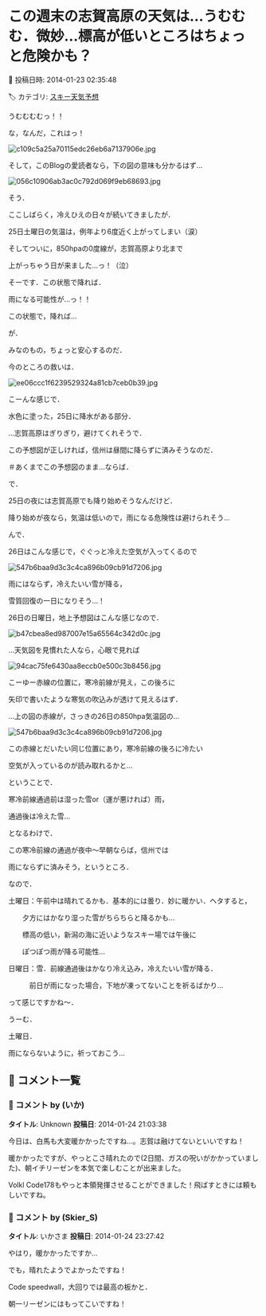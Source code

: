 # この週末の志賀高原の天気は…うむむむ．微妙…標高が低いところはちょっと危険かも？

📅 投稿日時: 2014-01-23 02:35:48

🏷️ カテゴリ: [スキー天気予想](c6554f5c3c106093b511a8daae23757e8.md)

うむむむむっ！！





な，なんだ，これはっ！




![c109c5a25a70115edc26eb6a7137906e.jpg](images/c109c5a25a70115edc26eb6a7137906e.jpg)







そして，このBlogの愛読者なら，下の図の意味も分かるはず…




![056c10906ab3ac0c792d069f9eb68693.jpg](images/056c10906ab3ac0c792d069f9eb68693.jpg)







そう．


ここしばらく，冷えひえの日々が続いてきましたが．


25日土曜日の気温は，例年より6度近く上がってしまい（涙）


そしてついに，850hpaの0度線が，志賀高原より北まで


上がっちゃう日が来ました…っ！（泣）





そーです．この状態で降れば．


雨になる可能性が…っ！！


この状態で，降れば…





が．


みなのもの，ちょっと安心するのだ．





今のところの救いは．




![ee06ccc1f6239529324a81cb7ceb0b39.jpg](images/ee06ccc1f6239529324a81cb7ceb0b39.jpg)




こーんな感じで．


水色に塗った，25日に降水がある部分．


…志賀高原はぎりぎり，避けてくれそうで．


この予想図が正しければ，信州は昼間に降らずに済みそうなのだ．


＃あくまでこの予想図のまま…ならば．





で．


25日の夜には志賀高原でも降り始めそうなんだけど．


降り始めが夜なら，気温は低いので，雨になる危険性は避けられそう…





んで．


26日はこんな感じで，ぐぐっと冷えた空気が入ってくるので




![547b6baa9d3c3c4ca896b09cb91d7206.jpg](images/547b6baa9d3c3c4ca896b09cb91d7206.jpg)




雨にはならず，冷えたいい雪が降る，


雪質回復の一日になりそう…！





26日の日曜日，地上予想図はこんな感じなので．




![b47cbea8ed987007e15a65564c342d0c.jpg](images/b47cbea8ed987007e15a65564c342d0c.jpg)




…天気図を見慣れた人なら，心眼で見れば




![94cac75fe6430aa8eccb0e500c3b8456.jpg](images/94cac75fe6430aa8eccb0e500c3b8456.jpg)




こーゆー赤線の位置に，寒冷前線が見え，この後ろに


矢印で書いたような寒気の吹込みが透けて見えるはず．





…上の図の赤線が，さっきの26日の850hpa気温図の…




![547b6baa9d3c3c4ca896b09cb91d7206.jpg](images/547b6baa9d3c3c4ca896b09cb91d7206.jpg)




この赤線とだいたい同じ位置にあり，寒冷前線の後ろに冷たい


空気が入っているのが読み取れるかと…





ということで．


寒冷前線通過前は湿った雪or（運が悪ければ）雨，


通過後は冷えた雪…


となるわけで．





この寒冷前線の通過が夜中～早朝ならば，信州では


雨にならずに済みそう，というところ．





なので．





土曜日：午前中は晴れてるかも．基本的には曇り．妙に暖かい．ヘタすると，


　　夕方にはかなり湿った雪がちらちらと降るかも…


　　標高の低い，新潟の海に近いようなスキー場では午後に


　　ぽつぽつ雨が降る可能性…





日曜日：雪．前線通過後はかなり冷え込み，冷えたいい雪が降る．


　　　前日が雨になった場合，下地が凍ってないことを祈るばかり…





って感じですかね～．





うーむ．


土曜日．


雨にならないように，祈っておこう…

## 💬 コメント一覧

### 💬 コメント by (いか)
**タイトル**: Unknown
**投稿日**: 2014-01-24 21:03:38

今日は、白馬も大変暖かかったですね…。志賀は融けてないといいですね！

暖かかったですが、やっとこさ晴れたので(2日間、ガスの呪いがかかっていました)、朝イチリーゼンを本気で楽しむことが出来ました。

Volkl Code178もやっと本領発揮させることができました！飛ばすときには頼もしいですね。

### 💬 コメント by (Skier_S)
**タイトル**: いかさま
**投稿日**: 2014-01-24 23:27:42

やはり，暖かかったですか…

でも，晴れたようでよかったですね！

Code speedwall，大回りでは最高の板かと．

朝一リーゼンにはもってこいですね！

